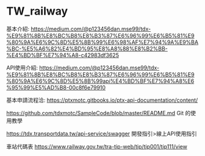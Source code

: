 # TW_railway
基本介紹:
https://medium.com/@p123456dan.mse99/tdx-%E9%81%8B%E8%BC%B8%E8%B3%87%E6%96%99%E6%B5%81%E9%80%9A%E6%9C%8D%E5%8B%99%E6%98%AF%E7%94%9A%E9%BA%BC-%E5%A6%82%E4%BD%95%E8%A8%88%E8%B2%BB-%E4%BD%BF%E7%94%A8-c42983df3625

API使用介紹:
https://medium.com/@p123456dan.mse99/tdx-%E9%81%8B%E8%BC%B8%E8%B3%87%E6%96%99%E6%B5%81%E9%80%9A%E6%9C%8D%E5%8B%99api%E4%BD%BF%E7%94%A8%E6%95%99%E5%AD%B8-00c8f6e79910



基本申請流程洽:
https://ptxmotc.gitbooks.io/ptx-api-documentation/content/

https://github.com/tdxmotc/SampleCode/blob/master/README.md
Git 的使用教學

https://tdx.transportdata.tw/api-service/swagger
開發指引>線上API使用指引

車站代碼表
https://www.railway.gov.tw/tra-tip-web/tip/tip001/tip111/view
